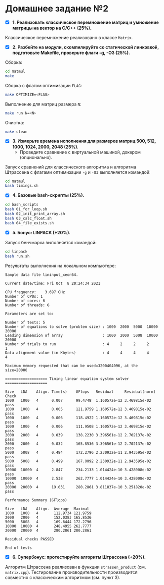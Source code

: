 # Домашнее задание №2

- [X] **1. Реализовать классическое перемножение матриц и умножение матрицы на вектор на C/C++ (25%).**

Классическое перемножение реализовано в классе `Matrix`.

- [X] **2. Разбейте на модули, скомпилируйте со статической линковкой, подготовьте Makefile, проверьте флаги -g, -O3 (25%).**

Сборка:
```bash
cd matmul
make
```

Сборка с флагом оптимизации `FLAG`:
```bash
make OPTIMIZE=<FLAG>
```

Выполнение для матриц размера `N`:
```bash
make run N=<N>
```

Очистка:
```bash
make clean
```

- [X] **3. Измерьте времена исполнения для размеров матриц 500, 512, 1000, 1024, 2000, 2048 (25%).**
  * Проведите сравнение с виртуальной машиной, докером (опционально).

Запуск сравнений для классического алгоритма и алгоритма Штрассена с флагами оптимизации `-g` и `-O3` выполняется командой:
```bash
cd matmul
bash timings.sh
```

- [X] **4. Базовые bash-скрипты (25\%).**
```bash
cd bash_scripts
bash 01_for_loop.sh
bash 02_init_print_array.sh
bash 03_calc_float.sh
bash 04_file_exists.sh
```
- [X] **5. Бонус: LINPACK (+20%).**

Запуск бенчмарка выполняется командой:
```bash
cd linpack
bash run.sh
```
Результаты выполнения на локальном компьютере:
```
Sample data file lininput_xeon64.

Current date/time: Fri Oct  8 20:24:34 2021

CPU frequency:    3.697 GHz
Number of CPUs: 1
Number of cores: 6
Number of threads: 6

Parameters are set to:

Number of tests: 5
Number of equations to solve (problem size) : 1000  2000  5000  10000 20000
Leading dimension of array                  : 1000  2000  5008  10000 20000
Number of trials to run                     : 4     2     2     2     1    
Data alignment value (in Kbytes)            : 4     4     4     4     4    

Maximum memory requested that can be used=3200404096, at the size=20000

=================== Timing linear equation system solver ===================

Size   LDA    Align. Time(s)    GFlops   Residual     Residual(norm) Check
1000   1000   4      0.007      99.4748  1.160572e-12 3.469815e-02   pass
1000   1000   4      0.005      121.9759 1.160572e-12 3.469815e-02   pass
1000   1000   4      0.006      118.4922 1.160572e-12 3.469815e-02   pass
1000   1000   4      0.006      111.9508 1.160572e-12 3.469815e-02   pass
2000   2000   4      0.039      138.2230 3.396561e-12 2.702137e-02   pass
2000   2000   4      0.032      165.8536 3.396561e-12 2.702137e-02   pass
5000   5008   4      0.484      172.2796 2.230932e-11 2.943595e-02   pass
5000   5008   4      0.499      167.0092 2.230932e-11 2.943595e-02   pass
10000  10000  4      2.847      234.2133 1.014424e-10 3.428008e-02   pass
10000  10000  4      2.538      262.7777 1.014424e-10 3.428008e-02   pass
20000  20000  4      19.031     280.2861 3.811837e-10 3.251820e-02   pass

Performance Summary (GFlops)

Size   LDA    Align.  Average  Maximal
1000   1000   4       112.9734 121.9759
2000   2000   4       152.0383 165.8536
5000   5008   4       169.6444 172.2796
10000  10000  4       248.4955 262.7777
20000  20000  4       280.2861 280.2861

Residual checks PASSED

End of tests
```

- [X] **6. Супербонус: протестируйте алгоритм Штрассена (+20%).**

Алгоритм Штрассена реализован в функции `strassen_product` (см. `matrix.cpp`). Тестирование производительности производится совместно с классическим алгоритмом (см. пункт 3).